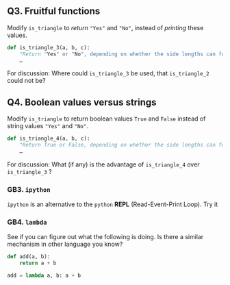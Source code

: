 ## Q3. Fruitful functions

Modify `is_triangle` to *return* `"Yes"` and `"No"`, instead of *printing* these values.

``` python
def is_triangle_3(a, b, c):
    "Return "Yes" or "No", depending on whether the side lengths can form a triangle."
    …
```

For discussion: Where could `is_triangle_3` be used, that `is_triangle_2` could not be?

## Q4. Boolean values versus strings

Modify `is_triangle` to return boolean values `True` and `False` instead of string values `"Yes"` and `"No"`.

``` python
def is_triangle_4(a, b, c):
    "Return True or False, depending on whether the side lengths can form a triangle."
    …
```

For discussion: What (if any) is the advantage of `is_triangle_4` over `is_triangle_3` ?

### GB3. `ipython`

`ipython` is an alternative to the `python` <strong>REPL</strong> (Read-Event-Print Loop). Try it

### GB4. `lambda`

See if you can figure out what the following is doing. Is there a similar mechanism in other language you know?

``` python
def add(a, b):
    return a + b

add = lambda a, b: a + b
```
